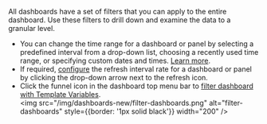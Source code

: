 All dashboards have a set of filters that you can apply to the entire dashboard. Use these filters to drill down and examine the data to a granular level.

- You can change the time range for a dashboard or panel by selecting a predefined interval from a drop-down list, choosing a recently used time range, or specifying custom dates and times. [Learn more](/docs/dashboards-new/set-custom-time-ranges/).
- If required, [configure](/docs/dashboards-new/about/#auto-refresh) the refresh interval rate for a dashboard or panel by clicking the drop-down arrow next to the refresh icon.
- Click the funnel icon in the dashboard top menu bar to [filter dashboard with Template Variables](/docs/dashboards-new/filter-template-variables/).<br/> <img src="/img/dashboards-new/filter-dashboards.png" alt="filter-dashboards" style={{border: '1px solid black'}} width="200" />
